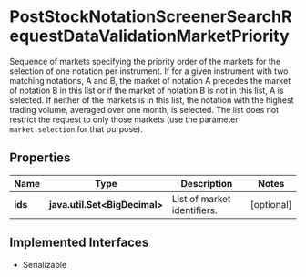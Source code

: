 

# PostStockNotationScreenerSearchRequestDataValidationMarketPriority

Sequence of markets specifying the priority order of the markets for the selection of one notation per instrument. If for a given instrument with two matching notations, A and B, the market of notation A precedes the market of notation B in this list or if the market of notation B is not in this list, A is selected. If neither of the markets is in this list, the notation with the highest trading volume, averaged over one month, is selected.          The list does not restrict the request to only those markets (use the parameter `market.selection` for that purpose).

## Properties

Name | Type | Description | Notes
------------ | ------------- | ------------- | -------------
**ids** | **java.util.Set&lt;BigDecimal&gt;** | List of market identifiers. |  [optional]


## Implemented Interfaces

* Serializable


